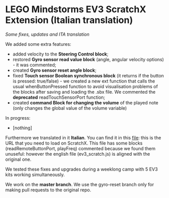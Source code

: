 # LEGO Mindstorms EV3 ScratchX Extension (Italian translation)
*Some fixes, updates and ITA translation*

We added some extra features:
- added velocity to the **Steering Control block**;
- restored **Gyro sensor read value block** (angle, angular velocity options) - it was commented;
- created **Gyro sensor reset angle block**;
- fixed **Touch sensor Boolean synchronous block** (it returns if the button is pressed: true/false) - we created a new ext function that calls the usual whenButtonPressed function to avoid visualisation problems of the blocks after saving and loading the .sbx file. We commented the **deprecated** readTouchSensorPort function;
- created **command Block for changing the volume** of the played note (only changes the global value of the volume variable)

In progress:
- [nothing]

Furthermore we translated in it **Italian**. You can find it in this [file](http://scollovati.github.io/ev3_scratch/ev3_scratch_ita.js): this is the URL that you need to load on ScratchX. This file has some blocks (readRemoteButtonPort, playFreq) commented because we found them unuseful: however the english file (ev3_scratch.js) is aligned with the original one.

We tested these fixes and upgrades during a weeklong camp with 5 EV3 kits working simultaneously.

We work on the **master branch**.
We use the gyro-reset branch only for making pull requests to the original repo.
